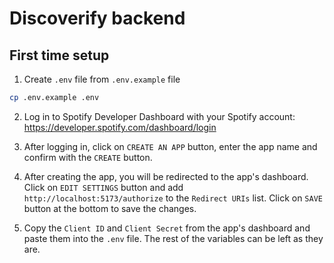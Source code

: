 # Discoverify backend

## First time setup

1. Create `.env` file from `.env.example` file

```bash
cp .env.example .env
```

2. Log in to Spotify Developer Dashboard with your Spotify account:
https://developer.spotify.com/dashboard/login

3. After logging in, click on `CREATE AN APP` button, enter the app name and confirm with the `CREATE` button.

4. After creating the app, you will be redirected to the app's dashboard. Click on `EDIT SETTINGS` button and add `http://localhost:5173/authorize` to the `Redirect URIs` list. Click on `SAVE` button at the bottom to save the changes.

5. Copy the `Client ID` and `Client Secret` from the app's dashboard and paste them into the `.env` file. The rest of the variables can be left as they are.
